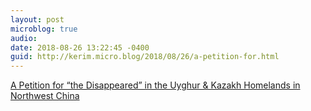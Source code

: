 ```yaml
---
layout: post
microblog: true
audio: 
date: 2018-08-26 13:22:45 -0400
guid: http://kerim.micro.blog/2018/08/26/a-petition-for.html
---
```

[A Petition for “the Disappeared” in the Uyghur & Kazakh Homelands in Northwest China](https://www.change.org/p/a-petition-for-the-disappeared-in-the-uyghur-kazakh-homelands-in-northwest-china?recruiter=48896603&utm_source=share_petition&utm_medium=copylink&utm_campaign=psf_combo_share_abi.pacific_abi_gmail_send.variation.pacific_email_copy_en_gb_3.control.pacific_email_copy_en_us_3.control.lightning_share_by_medium.share_by_medium)
